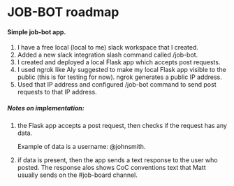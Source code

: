 # JOB-BOT roadmap


#### Simple job-bot app.
1. I have a free local (local to me) slack workspace that I created. 
2. Added a new slack integration slash command called /job-bot. 
3. I created and deployed a local Flask app which accepts post requests. 
4. I used ngrok like Aly suggested to make my local Flask app visible to the public (this is for testing for now). ngrok generates a public IP address. 
5. Used that IP address and configured /job-bot command to send post requests to that IP address. 


##### Notes on implementation: 
1. the Flask app accepts a post request, then checks if the request has any data. 

    Example of data is a username: @johnsmith. 
2. if data is present, then the app sends a text response to the user who posted. The response alos shows CoC conventions text that Matt usually sends on the #job-board  channel. 